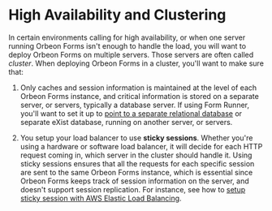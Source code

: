# High Availability and Clustering

In certain environments calling for high availability, or when one server running Orbeon Forms isn't enough to handle the load, you will want to deploy Orbeon Forms on multiple servers. Those servers are often called *cluster*. When deploying Orbeon Forms in a cluster, you'll want to make sure that:

1. Only caches and session information is maintained at the level of each Orbeon Forms instance, and critical information is stored on a separate server, or servers, typically a database server. If using Form Runner, you'll want to set it up to [point to a separate relational database](../form-runner/persistence/relational-db.md) or separate eXist database, running on another server, or servers.

2. You setup your load balancer to use **sticky sessions**. Whether you're using a hardware or software load balancer, it will decide for each HTTP request coming in, which server in the cluster should handle it. Using sticky sessions ensures that all the requests for each specific session are sent to the same Orbeon Forms instance, which is essential since Orbeon Forms keeps track of session information on the server, and doesn't support session replication. For instance, see how to [setup sticky session with AWS Elastic Load Balancing](http://docs.aws.amazon.com/elasticloadbalancing/latest/classic/elb-sticky-sessions.html).
